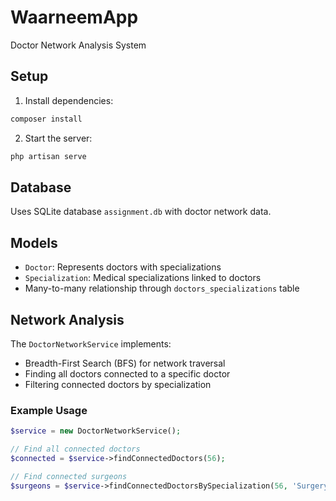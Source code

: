 # WaarneemApp

Doctor Network Analysis System

## Setup

1. Install dependencies:
```bash
composer install
```

2. Start the server:
```bash
php artisan serve
```

## Database

Uses SQLite database `assignment.db` with doctor network data.

## Models

- `Doctor`: Represents doctors with specializations
- `Specialization`: Medical specializations linked to doctors
- Many-to-many relationship through `doctors_specializations` table

## Network Analysis

The `DoctorNetworkService` implements:
- Breadth-First Search (BFS) for network traversal
- Finding all doctors connected to a specific doctor
- Filtering connected doctors by specialization

### Example Usage

```php
$service = new DoctorNetworkService();

// Find all connected doctors
$connected = $service->findConnectedDoctors(56);

// Find connected surgeons
$surgeons = $service->findConnectedDoctorsBySpecialization(56, 'Surgery');
```
